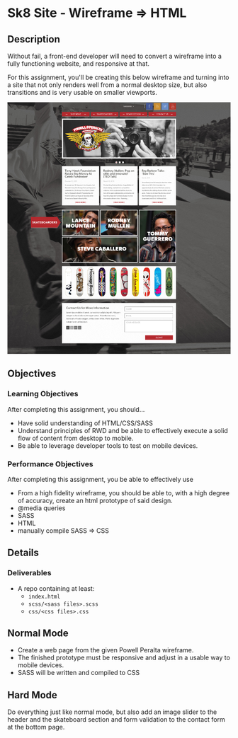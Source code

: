 # Sk8 Site - Wireframe => HTML

## Description
Without fail, a front-end developer will need to convert a wireframe into a fully functioning website, and responsive at that.

For this assignment, you'll be creating this below wireframe and turning into a site that not only renders well from a normal desktop size, but also transitions and is very usable on smaller viewports.

![Powell Peralta](assets/powell_peralta.jpg)

## Objectives

### Learning Objectives

After completing this assignment, you should…

* Have solid understanding of HTML/CSS/SASS
* Understand principles of RWD and be able to effectively execute a solid flow of content from desktop to mobile.
* Be able to leverage developer tools to test on mobile devices.

### Performance Objectives

After completing this assignment, you be able to effectively use

* From a high fidelity wireframe, you should be able to, with a high degree of accuracy, create an html prototype of said design.
* @media queries
* SASS
* HTML
* manually compile SASS => CSS


## Details

### Deliverables

* A repo containing at least:
  * `index.html`
  * `scss/<sass files>.scss`
  * `css/<css files>.css`


## Normal Mode

* Create a web page from the given Powell Peralta wireframe.
* The finished prototype must be responsive and adjust in a usable way to mobile devices.
* SASS will be written and compiled to CSS


## Hard Mode

Do everything just like normal mode, but also add an image slider to the header and the skateboard section and form validation to the contact form at the bottom page.
